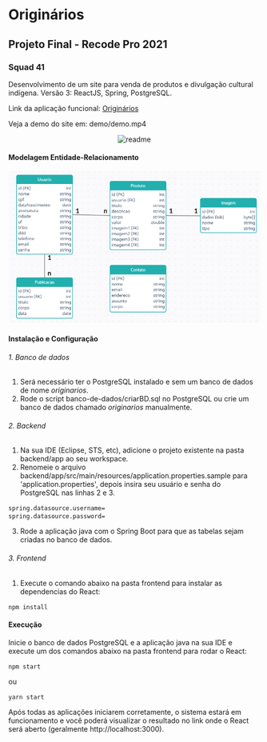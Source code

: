 # Originários
## Projeto Final - Recode Pro 2021
### Squad 41

Desenvolvimento de um site para venda de produtos e divulgação cultural indígena.
Versão 3: ReactJS, Spring, PostgreSQL.

Link da aplicação funcional: <a href="https://originarios.herokuapp.com/" target="_blank">Originários</a>

Veja a demo do site em: demo/demo.mp4

<div align="center">
  <img alt="readme" title="readme" src="./gif/readme.gif"/>
</div>

#### Modelagem Entidade-Relacionamento
![Modelagem Entidade-Relacionamento](./banco-de-dados/modelagem_ER.png)

#### Instalação e Configuração

###### 1. Banco de dados
1. Será necessário ter o PostgreSQL instalado e sem um banco de dados de nome *originarios*.
2. Rode o script banco-de-dados/criarBD.sql no PostgreSQL ou crie um banco de dados chamado *originarios* manualmente.

###### 2. Backend
1. Na sua IDE (Eclipse, STS, etc), adicione o projeto existente na pasta backend/app ao seu workspace.
2. Renomeie o arquivo backend/app/src/main/resources/application.properties.sample para 'application.properties', depois insira seu usuário e senha do PostgreSQL nas linhas 2 e 3.
```
spring.datasource.username=
spring.datasource.password=
```
3. Rode a aplicação java com o Spring Boot para que as tabelas sejam criadas no banco de dados.

###### 3. Frontend
1. Execute o comando abaixo na pasta frontend para instalar as dependencias do React:
```
npm install
```

#### Execução
Inicie o banco de dados PostgreSQL e a aplicação java na sua IDE e execute um dos comandos abaixo na pasta frontend para rodar o React:
```
npm start
```
ou

```
yarn start
```
Após todas as aplicações iniciarem corretamente, o sistema estará em funcionamento e você poderá visualizar o resultado no link onde o React será aberto (geralmente http://localhost:3000).